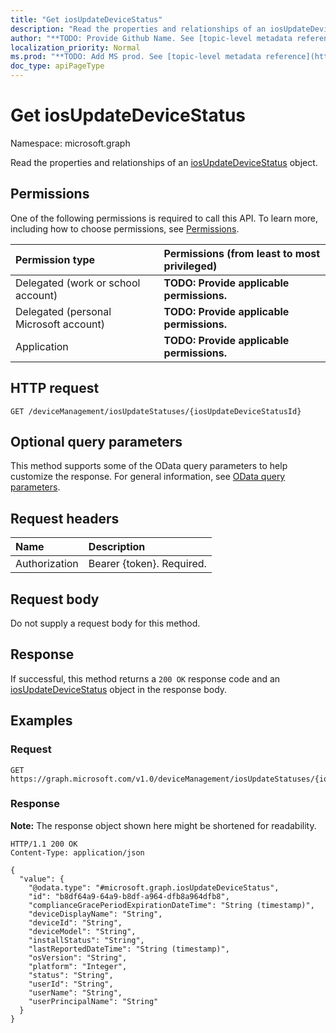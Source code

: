 ```yaml
---
title: "Get iosUpdateDeviceStatus"
description: "Read the properties and relationships of an iosUpdateDeviceStatus object."
author: "**TODO: Provide Github Name. See [topic-level metadata reference](https://msgo.azurewebsites.net/add/document/guidelines/metadata.html#topic-level-metadata)**"
localization_priority: Normal
ms.prod: "**TODO: Add MS prod. See [topic-level metadata reference](https://msgo.azurewebsites.net/add/document/guidelines/metadata.html#topic-level-metadata)**"
doc_type: apiPageType
---
```


# Get iosUpdateDeviceStatus
Namespace: microsoft.graph



Read the properties and relationships of an [iosUpdateDeviceStatus](../resources/iosupdatedevicestatus.md) object.

## Permissions
One of the following permissions is required to call this API. To learn more, including how to choose permissions, see [Permissions](/graph/permissions-reference).

|Permission type|Permissions (from least to most privileged)|
|:---|:---|
|Delegated (work or school account)|**TODO: Provide applicable permissions.**|
|Delegated (personal Microsoft account)|**TODO: Provide applicable permissions.**|
|Application|**TODO: Provide applicable permissions.**|

## HTTP request

<!-- {
  "blockType": "ignored"
}
-->
``` http
GET /deviceManagement/iosUpdateStatuses/{iosUpdateDeviceStatusId}
```

## Optional query parameters
This method supports some of the OData query parameters to help customize the response. For general information, see [OData query parameters](/graph/query-parameters).

## Request headers
|Name|Description|
|:---|:---|
|Authorization|Bearer {token}. Required.|

## Request body
Do not supply a request body for this method.

## Response

If successful, this method returns a `200 OK` response code and an [iosUpdateDeviceStatus](../resources/iosupdatedevicestatus.md) object in the response body.

## Examples

### Request
<!-- {
  "blockType": "request",
  "name": "get_iosupdatedevicestatus"
}
-->
``` http
GET https://graph.microsoft.com/v1.0/deviceManagement/iosUpdateStatuses/{iosUpdateDeviceStatusId}
```


### Response
**Note:** The response object shown here might be shortened for readability.
<!-- {
  "blockType": "response",
  "truncated": true,
  "@odata.type": "microsoft.graph.iosUpdateDeviceStatus"
}
-->
``` http
HTTP/1.1 200 OK
Content-Type: application/json

{
  "value": {
    "@odata.type": "#microsoft.graph.iosUpdateDeviceStatus",
    "id": "b8df64a9-64a9-b8df-a964-dfb8a964dfb8",
    "complianceGracePeriodExpirationDateTime": "String (timestamp)",
    "deviceDisplayName": "String",
    "deviceId": "String",
    "deviceModel": "String",
    "installStatus": "String",
    "lastReportedDateTime": "String (timestamp)",
    "osVersion": "String",
    "platform": "Integer",
    "status": "String",
    "userId": "String",
    "userName": "String",
    "userPrincipalName": "String"
  }
}
```

